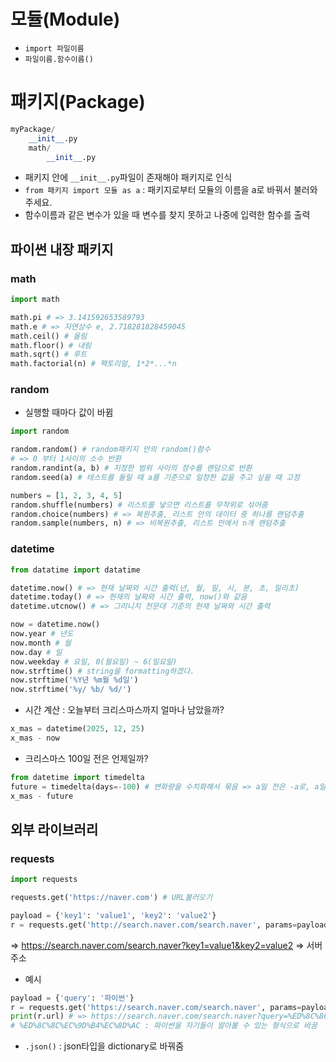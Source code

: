 # 모듈(Module)
- `import 파일이름`
- `파일이름.함수이름()`

# 패키지(Package)
```python
myPackage/
    __init__.py
    math/
        __init__.py
```
- 패키지 안에 `__init__.py`파일이 존재해야 패키지로 인식
- `from 패키지 import 모듈 as a` : 패키지로부터 모듈의 이름을 a로 바꿔서 불러와주세요.
- 함수이름과 같은 변수가 있을 때 변수를 찾지 못하고 나중에 입력한 함수를 출력

## 파이썬 내장 패키지
### math
```python
import math

math.pi # => 3.141592653589793
math.e # => 자연상수 e, 2.718281828459045
math.ceil() # 올림
math.floor() # 내림
math.sqrt() # 루트
math.factorial(n) # 팩토리얼, 1*2*...*n
```

### random
- 실행할 때마다 값이 바뀜
```python
import random

random.random() # random패키지 안의 random()함수
# => 0 부터 1사이의 소수 반환
random.randint(a, b) # 지정한 범위 사이의 정수를 랜덤으로 반환
random.seed(a) # 테스트를 돌릴 때 a를 기준으로 일정한 값을 주고 싶을 때 고정

numbers = [1, 2, 3, 4, 5]
random.shuffle(numbers) # 리스트를 넣으면 리스트를 무작위로 섞어줌
random.choice(numbers) # => 복원추출, 리스트 안의 데이터 중 하나를 랜덤추출
random.sample(numbers, n) # => 비복원추출, 리스트 안에서 n개 랜덤추출
```

### datetime
```python
from datatime import datatime

datetime.now() # => 현재 날짜와 시간 출력(년, 월, 일, 시, 분, 초, 밀리초)
datetime.today() # => 현재의 날짜와 시간 출력, now()와 같음
datetime.utcnow() # => 그리니치 천문대 기준의 현재 날짜와 시간 출력

now = datetime.now()
now.year # 년도
now.month # 월
now.day # 일
now.weekday # 요일, 0(월요일) ~ 6(일요일)
now.strftime() # string을 formatting하겠다.
now.strftime('%Y년 %m월 %d일')
now.strftime('%y/ %b/ %d/')
```
- 시간 계산 : 오늘부터 크리스마스까지 얼마나 남았을까?
```python
x_mas = datetime(2025, 12, 25)
x_mas - now
```
- 크리스마스 100일 전은 언제일까?
```python
from datetime import timedelta
future = timedelta(days=-100) # 변화량을 수치화해서 묶음 => a일 전은 -a로, a일 후는 a로 입력
x_mas - future
```

## 외부 라이브러리
### requests
```python
import requests

requests.get('https://naver.com') # URL불러오기
```
```python
payload = {'key1': 'value1', 'key2': 'value2'}
r = requests.get('http://search.naver.com/search.naver', params=payload)
```
=> https://search.naver.com/search.naver?key1=value1&key2=value2 => 서버주소
- 예시
```python
payload = {'query': '파이썬'}
r = requests.get('https://search.naver.com/search.naver', params=payload)
print(r.url) # => https://search.naver.com/search.naver?query=%ED%8C%8C%EC%9D%B4%EC%8D%AC
# %ED%8C%8C%EC%9D%B4%EC%8D%AC : 파이썬을 자기들이 알아볼 수 있는 형식으로 바꿈
```
- `.json()` : json타입을 dictionary로 바꿔줌